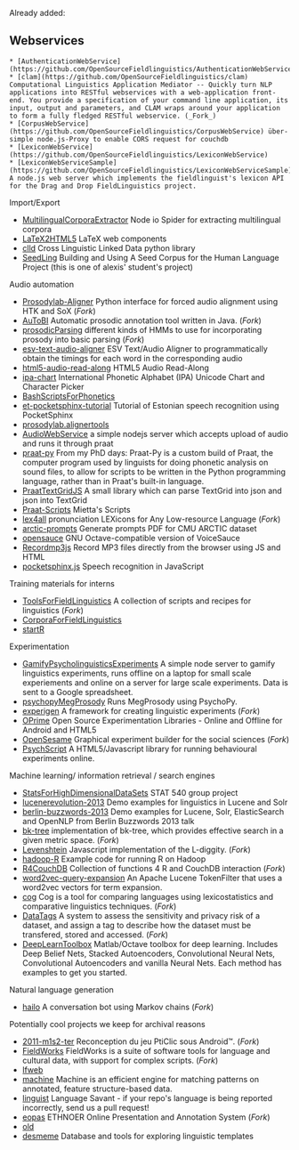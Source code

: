 Already added:

## Webservices

	* [AuthenticationWebService](https://github.com/OpenSourceFieldlinguistics/AuthenticationWebService) 
	* [clam](https://github.com/OpenSourceFieldlinguistics/clam) Computational Linguistics Application Mediator -- Quickly turn NLP applications into RESTful webservices with a web-application front-end. You provide a specification of your command line application, its input, output and parameters, and CLAM wraps around your application to form a fully fledged RESTful webservice. (_Fork_)
	* [CorpusWebService](https://github.com/OpenSourceFieldlinguistics/CorpusWebService) über-simple node.js-Proxy to enable CORS request for couchdb
	* [LexiconWebService](https://github.com/OpenSourceFieldlinguistics/LexiconWebService) 
	* [LexiconWebServiceSample](https://github.com/OpenSourceFieldlinguistics/LexiconWebServiceSample) A node.js web server which implements the fieldlinguist's lexicon API for the Drag and Drop FieldLinguistics project.


Import/Export
* [MultilingualCorporaExtractor](https://github.com/OpenSourceFieldlinguistics/MultilingualCorporaExtractor) Node io Spider for extracting multilingual corpora
* [LaTeX2HTML5](https://github.com/OpenSourceFieldlinguistics/LaTeX2HTML5) LaTeX web components
* [clld](https://github.com/OpenSourceFieldlinguistics/clld) Cross Linguistic Linked Data python library
* [SeedLing](https://github.com/OpenSourceFieldlinguistics/SeedLing) Building and Using A Seed Corpus for the Human Language Project (this is one of alexis' student's project)


Audio automation
* [Prosodylab-Aligner](https://github.com/OpenSourceFieldlinguistics/Prosodylab-Aligner) Python interface for forced audio alignment using HTK and SoX (_Fork_)
* [AuToBI](https://github.com/OpenSourceFieldlinguistics/AuToBI) Automatic prosodic annotation tool written in Java. (_Fork_)
* [prosodicParsing](https://github.com/OpenSourceFieldlinguistics/prosodicParsing) different kinds of HMMs to use for incorporating prosody into basic parsing (_Fork_)
* [esv-text-audio-aligner](https://github.com/OpenSourceFieldlinguistics/esv-text-audio-aligner) ESV Text/Audio Aligner to programmatically obtain the timings for each word in the corresponding audio
* [html5-audio-read-along](https://github.com/OpenSourceFieldlinguistics/html5-audio-read-along) HTML5 Audio Read-Along
* [ipa-chart](https://github.com/OpenSourceFieldlinguistics/ipa-chart) International Phonetic Alphabet (IPA) Unicode Chart and Character Picker
* [BashScriptsForPhonetics](https://github.com/OpenSourceFieldlinguistics/BashScriptsForPhonetics) 
* [et-pocketsphinx-tutorial](https://github.com/OpenSourceFieldlinguistics/et-pocketsphinx-tutorial) Tutorial of Estonian speech recognition using PocketSphinx
* [prosodylab.alignertools](https://github.com/OpenSourceFieldlinguistics/prosodylab.alignertools) 
* [AudioWebService](https://github.com/OpenSourceFieldlinguistics/AudioWebService) a simple nodejs server which accepts upload of audio and runs it through praat
* [praat-py](https://github.com/OpenSourceFieldlinguistics/praat-py) From my PhD days: Praat-Py is a custom build of Praat, the computer program used by linguists for doing phonetic analysis on sound files, to allow for scripts to be written in the Python programming language, rather than in Praat's built-in language.
* [PraatTextGridJS](https://github.com/OpenSourceFieldlinguistics/PraatTextGridJS) A small library which can parse TextGrid into json and json into TextGrid
* [Praat-Scripts](https://github.com/OpenSourceFieldlinguistics/Praat-Scripts) Mietta's Scripts
* [lex4all](https://github.com/OpenSourceFieldlinguistics/lex4all) pronunciation LEXicons for Any Low-resource Language (_Fork_)
* [arctic-prompts](https://github.com/OpenSourceFieldlinguistics/arctic-prompts) Generate prompts PDF for CMU ARCTIC dataset
* [opensauce](https://github.com/OpenSourceFieldlinguistics/opensauce) GNU Octave-compatible version of VoiceSauce
* [Recordmp3js](https://github.com/OpenSourceFieldlinguistics/Recordmp3js) Record MP3 files directly from the browser using JS and HTML
* [pocketsphinx.js](https://github.com/OpenSourceFieldlinguistics/pocketsphinx.js) Speech recognition in JavaScript

Training materials for interns
* [ToolsForFieldLinguistics](https://github.com/OpenSourceFieldlinguistics/ToolsForFieldLinguistics) A collection of scripts and recipes for linguistics (_Fork_)
* [CorporaForFieldLinguistics](https://github.com/OpenSourceFieldlinguistics/CorporaForFieldLinguistics) 
* [startR](https://github.com/OpenSourceFieldlinguistics/startR) 

Experimentation
* [GamifyPsycholinguisticsExperiments](https://github.com/OpenSourceFieldlinguistics/GamifyPsycholinguisticsExperiments) A simple node server to gamify linguistics experiments, runs offline on a laptop for small scale experiements and online on a server for large scale experiments. Data is sent to a Google spreadsheet.
* [psychopyMegProsody](https://github.com/OpenSourceFieldlinguistics/psychopyMegProsody) Runs MegProsody using PsychoPy.
* [experigen](https://github.com/OpenSourceFieldlinguistics/experigen) A framework for creating linguistic experiments (_Fork_)
* [OPrime](https://github.com/OpenSourceFieldlinguistics/OPrime) Open Source Experimentation Libraries - Online and Offline for Android and HTML5
* [OpenSesame](https://github.com/OpenSourceFieldlinguistics/OpenSesame) Graphical experiment builder for the social sciences (_Fork_)
* [PsychScript](https://github.com/OpenSourceFieldlinguistics/PsychScript) A HTML5/Javascript library for running behavioural experiments online.

Machine learning/ information retrieval / search engines
* [StatsForHighDimensionalDataSets](https://github.com/OpenSourceFieldlinguistics/StatsForHighDimensionalDataSets) STAT 540 group project
* [lucenerevolution-2013](https://github.com/OpenSourceFieldlinguistics/lucenerevolution-2013) Demo examples for linguistics in Lucene and Solr
* [berlin-buzzwords-2013](https://github.com/OpenSourceFieldlinguistics/berlin-buzzwords-2013) Demo examples for Lucene, Solr, ElasticSearch and OpenNLP from Berlin Buzzwords 2013 talk
* [bk-tree](https://github.com/OpenSourceFieldlinguistics/bk-tree) implementation of bk-tree, which provides effective search in a given metric space. (_Fork_)
* [Levenshtein](https://github.com/OpenSourceFieldlinguistics/Levenshtein) Javascript implementation of the L-diggity. (_Fork_)
* [hadoop-R](https://github.com/OpenSourceFieldlinguistics/hadoop-R) Example code for running R on Hadoop
* [R4CouchDB](https://github.com/OpenSourceFieldlinguistics/R4CouchDB) Collection of functions 4 R and CouchDB interaction (_Fork_)
* [word2vec-query-expansion](https://github.com/OpenSourceFieldlinguistics/word2vec-query-expansion) An Apache Lucene TokenFilter that uses a word2vec vectors for term expansion.
* [cog](https://github.com/OpenSourceFieldlinguistics/cog) Cog is a tool for comparing languages using lexicostatistics and comparative linguistics techniques. (_Fork_)
* [DataTags](https://github.com/OpenSourceFieldlinguistics/DataTags) A system to assess the sensitivity and privacy risk of a dataset, and assign a tag to describe how the dataset must be transfered, stored and accessed. (_Fork_) 
* [DeepLearnToolbox](https://github.com/OpenSourceFieldlinguistics/DeepLearnToolbox) Matlab/Octave toolbox for deep learning. Includes Deep Belief Nets, Stacked Autoencoders, Convolutional Neural Nets, Convolutional Autoencoders and vanilla Neural Nets. Each method has examples to get you started.

Natural language generation
* [hailo](https://github.com/OpenSourceFieldlinguistics/hailo) A conversation bot using Markov chains (_Fork_)

Potentially cool projects we keep for archival reasons
* [2011-m1s2-ter](https://github.com/OpenSourceFieldlinguistics/2011-m1s2-ter) Reconception du jeu PtiClic sous Android™. (_Fork_)
* [FieldWorks](https://github.com/OpenSourceFieldlinguistics/FieldWorks) FieldWorks is a suite of software tools for language and cultural data, with support for complex scripts. (_Fork_)
* [lfweb](https://github.com/OpenSourceFieldlinguistics/lfweb) 
* [machine](https://github.com/OpenSourceFieldlinguistics/machine) Machine is an efficient engine for matching patterns on annotated, feature structure-based data.
* [linguist](https://github.com/OpenSourceFieldlinguistics/linguist) Language Savant - if your repo's language is being reported incorrectly, send us a pull request!
* [eopas](https://github.com/OpenSourceFieldlinguistics/eopas) ETHNOER Online Presentation and Annotation System (_Fork_)
* [old](https://github.com/OpenSourceFieldlinguistics/old) 
* [desmeme](https://github.com/OpenSourceFieldlinguistics/desmeme) Database and tools for exploring linguistic templates


